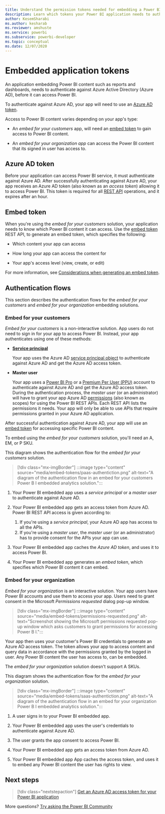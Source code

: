 ```yaml
---
title: Understand the permission tokens needed for embedding a Power BI application
description: Learn which tokens your Power BI application needs to authenticate against Azure and Power BI service.
author: KesemSharabi
ms.author: kesharab
ms.reviewer: amshuste
ms.service: powerbi
ms.subservice: powerbi-developer
ms.topic: conceptual
ms.date: 12/07/2020
---
```


# Embedded application tokens

An application embedding Power BI content such as reports and dashboards, needs to authenticate against Azure Active Directory (Azure AD), before it can access Power BI.

To authenticate against Azure AD, your app will need to use an [Azure AD token](#azure-ad-token).

Access to Power BI content varies depending on your app's type:

* An *embed for your customers* app, will need an [embed token](#embed-token) to gain access to Power BI content.

* An *embed for your organization app* can access the Power BI content that its signed in user has access to.

## Azure AD token

Before your application can access Power BI service, it must authenticate against Azure AD. After successfully authenticating against Azure AD, your app receives an Azure AD token (also known as an *access token*) allowing it to access Power BI. This token is required for all [REST API](/rest/api/power-bi/) operations, and it expires after an hour.

## Embed token

When you're using the *embed for your customers* solution, your application needs to know which Power BI content it can access. Use the [embed token](/rest/api/power-bi/embedtoken) REST API, to generate an embed token, which specifies the following:

* Which content your app can access

* How long your app can access the content for

* Your app's access level (view, create, or edit)

For more information, see [Considerations when generating an embed token](generate-embed-token.md).

## Authentication flows

This section describes the authentication flows for the *embed for your customers* and *embed for your organization* embedding solutions.

### Embed for your customers
        
*Embed for your customers* is a non-interactive solution. App users do not need to sign in for your app to access Power BI. Instead, your app authenticates using one of these methods:

* **[Service principal](embed-service-principal.md)**

    Your app uses the Azure AD [service principal object](/azure/active-directory/develop/app-objects-and-service-principals#service-principal-object) to authenticate against Azure AD and get the Azure AD access token.

* **Master user**

    Your app uses a [Power BI Pro](/power-bi/admin/service-admin-purchasing-power-bi-pro) or a [Premium Per User (PPU)](/power-bi/admin/service-premium-per-user-faq) account to authenticate against Azure AD and get the Azure AD access token. During the authentication process, the *master user* (or an administrator) will have to grant your app Azure AD [permissions](/azure/active-directory/develop/v2-permissions-and-consent) (also known as scopes) for using the Power BI REST APIs. Each REST API lists the permissions it needs. Your app will only be able to use APIs that require permissions granted in your Azure AD application.

After successful authentication against Azure AD, your app will use an [embed token](/rest/api/power-bi/embedtoken) for accessing specific Power BI content.

To embed using the *embed for your customers* solution, you'll need an A, EM, or P SKU.

This diagram shows the authentication flow for the *embed for your customers* solution.

>[!div class="mx-imgBorder"]
>:::image type="content" source="media/embed-tokens/paas-authentiction.png" alt-text="A diagram of the authentication flow in an embed for your customers Power B I embedded analytics solution.":::

1. Your Power BI embedded app uses a *service principal* or a *master user* to authenticate against Azure AD.

2. Your Power BI embedded app gets an access token from Azure AD. Power BI REST API access is given according to:
    1. If you're using a *service principal*, your Azure AD app has access to all the APIs.
    2. If you're using a *master user*, the *master user* (or an administrator) has to provide consent for the APIs your app can use.

3. Your Power BI embedded app caches the *Azure AD token*, and uses it to access Power BI.

4. Your Power BI embedded app generates an *embed token*, which specifies which Power BI content it can embed.  

### Embed for your organization

*Embed for your organization* is an interactive solution. Your app users have Power BI accounts and use them to access your app. Users need to grant consent in the Microsoft *Permissions requested* dialog pop-up window.

>[!div class="mx-imgBorder"]
>:::image type="content" source="media/embed-tokens/permissions-requested.png" alt-text="Screenshot showing the Microsoft permissions requested pop-up window which asks customers to grant permissions for accessing Power B I.":::

Your app then uses your customer's Power BI credentials to generate an Azure AD access token. The token allows your app to access content and query data in accordance with the permissions granted by the logged in user. Any Power BI content the user has access to, can be embedded.

The *embed for your organization* solution doesn't support A SKUs.

This diagram shows the authentication flow for the *embed for your organization* solution.

>[!div class="mx-imgBorder"]
>:::image type="content" source="media/embed-tokens/saas-authentiction.png" alt-text="A diagram of the authentication flow in an embed for your organization Power B I embedded analytics solution.":::

1. A user signs in to your Power BI embedded app.

2. Your Power BI embedded app uses the user's credentials to authenticate against Azure AD.

3. The user grants the app consent to access Power BI.

4. Your Power BI embedded app gets an access token from Azure AD.

5. Your Power BI embedded app App caches the access token, and uses it to embed any Power BI content the user has rights to view.

## Next steps

>[!div class="nextstepaction"]
>[Get an Azure AD access token for your Power BI application](get-azuread-access-token.md)

More questions? [Try asking the Power BI Community](https://community.powerbi.com/)